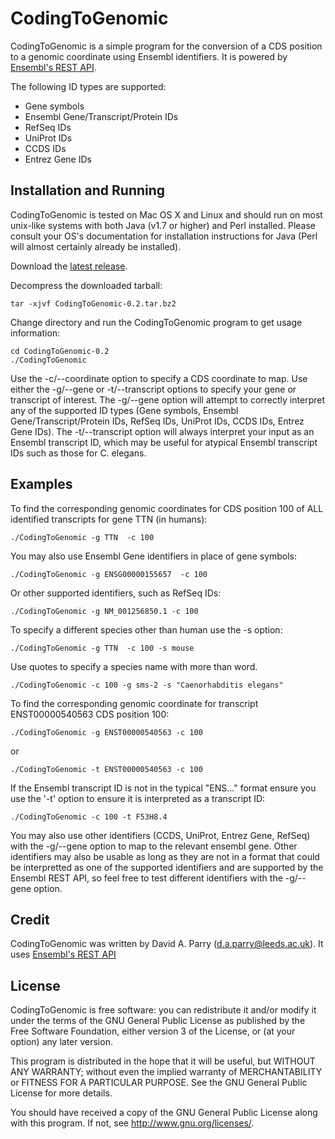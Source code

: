 # CodingToGenomic

CodingToGenomic is a simple program for the conversion of a CDS position to a genomic coordinate using Ensembl identifiers. It is powered by [Ensembl's REST API](http://rest.ensembl.org/).

The following ID types are supported:

* Gene symbols
* Ensembl Gene/Transcript/Protein IDs
* RefSeq IDs
* UniProt IDs
* CCDS IDs
* Entrez Gene IDs

## Installation and Running 

CodingToGenomic is tested on Mac OS X and Linux and should run on most unix-like systems with both Java (v1.7 or higher) and Perl installed. Please consult your OS's documentation for installation instructions for Java (Perl will almost certainly already be installed).

Download the [latest release](https://github.com/gantzgraf/codingToGenomic/releases/latest).

Decompress the downloaded tarball:

    tar -xjvf CodingToGenomic-0.2.tar.bz2

Change directory and run the CodingToGenomic program to get usage information:

    cd CodingToGenomic-0.2
    ./CodingToGenomic

Use the -c/--coordinate option to specify a CDS coordinate to map. Use either the -g/--gene or -t/--transcript options to specify your gene or transcript of interest. The -g/--gene option will attempt to correctly interpret any of the supported ID types (Gene symbols, Ensembl Gene/Transcript/Protein IDs, RefSeq IDs, UniProt IDs, CCDS IDs, Entrez Gene IDs). The -t/--transcript option will always interpret your input as an Ensembl transcript ID, which may be useful for atypical Ensembl transcript IDs such as those for C. elegans.

## Examples

To find the corresponding genomic coordinates for CDS position 100 of ALL identified transcripts for gene TTN (in humans):

    ./CodingToGenomic -g TTN  -c 100

You may also use Ensembl Gene identifiers in place of gene symbols:

    ./CodingToGenomic -g ENSG00000155657  -c 100 

Or other supported identifiers, such as RefSeq IDs:

    ./CodingToGenomic -g NM_001256850.1 -c 100 

To specify a different species other than human use the -s option:

    ./CodingToGenomic -g TTN  -c 100 -s mouse

Use quotes to specify a species name with more than word.

    ./CodingToGenomic -c 100 -g sms-2 -s "Caenorhabditis elegans"

To find the corresponding genomic coordinate for transcript ENST00000540563 CDS position 100:

    ./CodingToGenomic -g ENST00000540563 -c 100

or 

    ./CodingToGenomic -t ENST00000540563 -c 100

If the Ensembl transcript ID is not in the typical "ENS..." format ensure you use the '-t' option to ensure it is interpreted as a transcript ID:

    ./CodingToGenomic -c 100 -t F53H8.4

You may also use other identifiers (CCDS, UniProt, Entrez Gene, RefSeq) with the -g/--gene option to map to the relevant ensembl gene. Other identifiers may also be usable as long as they are not in a format that could be interpretted as one of the supported identifiers and are supported by the Ensembl REST API, so feel free to test different identifiers with the -g/--gene option. 

## Credit

CodingToGenomic was written by David A. Parry (d.a.parry@leeds.ac.uk). It uses [Ensembl's REST API](http://rest.ensembl.org/)

## License

CodingToGenomic is free software: you can redistribute it and/or modify it under the terms of the GNU General Public License as published by the Free Software Foundation, either version 3 of the License, or (at your option) any later version.

This program is distributed in the hope that it will be useful, but WITHOUT ANY WARRANTY; without even the implied warranty of MERCHANTABILITY or FITNESS FOR A PARTICULAR PURPOSE. See the GNU General Public License for more details.

You should have received a copy of the GNU General Public License along with this program. If not, see http://www.gnu.org/licenses/.
